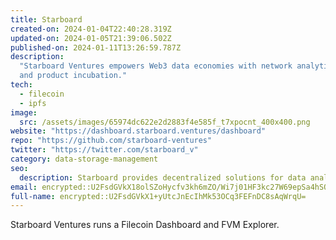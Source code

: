 ```yaml
---
title: Starboard
created-on: 2024-01-04T22:40:28.319Z
updated-on: 2024-01-05T21:39:06.502Z
published-on: 2024-01-11T13:26:59.787Z
description:
  "Starboard Ventures empowers Web3 data economies with network analytics
  and product incubation."
tech:
  - filecoin
  - ipfs
image:
  src: /assets/images/65974dc622e2d2883f4e585f_t7xpocnt_400x400.png
website: "https://dashboard.starboard.ventures/dashboard"
repo: "https://github.com/starboard-ventures"
twitter: "https://twitter.com/starboard_v"
category: data-storage-management
seo:
  description: Starboard provides decentralized solutions for data analysis and management.
email: encrypted::U2FsdGVkX18olSZoHycfv3kh6mZO/Wi7j01HF3kc27W69epSa4hSQyr/9BAWMhvH
full-name: encrypted::U2FsdGVkX1+yUtcJnEcIhMk53OCq3FEFnDC8sAqWrqU=
---
```


Starboard Ventures runs a Filecoin Dashboard and FVM Explorer.
